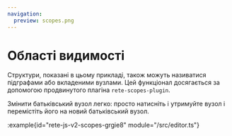 ```yaml
---
navigation:
  preview: scopes.png
---
```


# Області видимості

Структури, показані в цьому прикладі, також можуть називатися підграфами або вкладеними вузлами. Цей функціонал досягається за допомогою продвинутого плагіна `rete-scopes-plugin`.

Змінити батьківський вузол легко: просто натисніть і утримуйте вузол і перемістіть його на новий батьківський вузол.

:example{id="rete-js-v2-scopes-grgie8" module="/src/editor.ts"}
